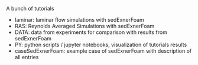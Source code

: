 A bunch of tutorials

- laminar: laminar flow simulations with sedExnerFoam
- RAS: Reynolds Averaged Simulations with sedExnerFoam
- DATA: data from experiments for comparison with results from sedExnerFoam
- PY: python scripts / jupyter notebooks, visualization of tutorials results
- caseSedExnerFoam: example case of sedExnerFoam with description of all entries
